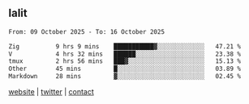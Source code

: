 ## lalit

<!--START_SECTION:waka-->

```txt
From: 09 October 2025 - To: 16 October 2025

Zig          9 hrs 9 mins    ███████████▓░░░░░░░░░░░░░   47.21 %
V            4 hrs 32 mins   ██████░░░░░░░░░░░░░░░░░░░   23.38 %
tmux         2 hrs 56 mins   ███▓░░░░░░░░░░░░░░░░░░░░░   15.13 %
Other        45 mins         █░░░░░░░░░░░░░░░░░░░░░░░░   03.89 %
Markdown     28 mins         ▓░░░░░░░░░░░░░░░░░░░░░░░░   02.45 %
```

<!--END_SECTION:waka-->

[website](https://lalit.sh) | [twitter](https://x.com/@lalitcodes) | [contact](https://lalit.sh/contact)
